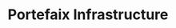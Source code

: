 ---
type: docs
title: "Portefaix Infrastructure"
linkTitle: "Infrastructure"
description: "Learn about deploying Portefaix infrastructure"
weight: 10
categories: "HowTo"
---